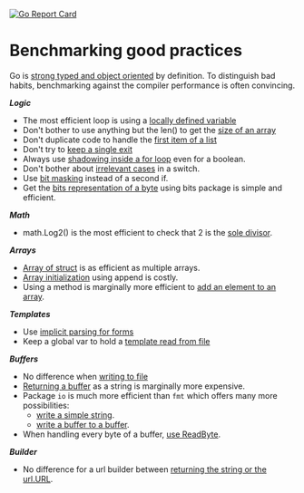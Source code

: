[![Go Report Card](https://goreportcard.com/badge/github.com/iwdgo/GoCompilerEfficiency)](https://goreportcard.com/report/github.com/iwdgo/GoCompilerEfficiency)

# Benchmarking good practices

Go is [strong typed and object oriented](./src/forloops/README.md) by definition.
To distinguish bad habits, benchmarking against the compiler performance is often convincing.

***Logic***
- The most efficient loop is using a [locally defined variable](./src/forloops/README.md)
- Don't bother to use anything but the len() to get the [size of an array](./src/lenarray/README.md)
- Don't duplicate code to handle the [first item of a list](./src/firstitem/README.md)
- Don't try to [keep a single exit](./src/singleexit/README.md)
- Always use [shadowing inside a for loop](./src/isvalid/README.md) even for a boolean.
- Don't bother about [irrelevant cases](./src/switch/README.md) in a switch.
- Use [bit masking](./src/bitorif/README.md) instead of a second if.
- Get the [bits representation of a byte](./src/bytetobits/README.md) using bits package is simple and efficient.

***Math***
- math.Log2() is the most efficient to check that 2 is the [sole divisor](./src/switch/README.md). 

***Arrays***
- [Array of struct](./src/arraysstruct/README.md) is as efficient as multiple arrays.
- [Array initialization](./src/arrayinit/README.md) using append is costly.
- Using a method is marginally more efficient to [add an element to an array](./src/arrayofarray/README.md).

***Templates***
- Use [implicit parsing for forms](src/formparse/README.md)
- Keep a global var to hold a [template read from file](src/tmplfile/README.md)

***Buffers***
- No difference when [writing to file](src/tofile/README.md) 
- [Returning a buffer](src/returnbuffer/README.md) as a string is marginally more expensive.
- Package `io` is much more efficient than `fmt` which offers many more possibilities:
    - [write a simple string](src/writestring/README.md).
    - [write a buffer to a buffer](src/writebuffer/README.md).
- When handling every byte of a buffer, [use ReadByte](src/readbyte/README.md).

***Builder***
- No difference for a url builder between [returning the string or the url.URL](src/urlbuilder/README.md).
